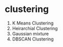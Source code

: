 # clustering

1. K Means Clustering    
2. Heirarchial Clustering   
3. Gaussian mixture   
4. DBSCAN Clustering    
